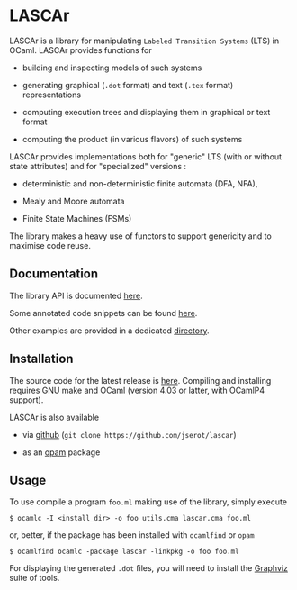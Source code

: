 LASCAr 
======

LASCAr is a library for manipulating `Labeled Transition Systems` (LTS) in OCaml.
LASCAr provides functions for

* building and inspecting models of such systems

* generating graphical (`.dot` format) and text (`.tex` format) representations

* computing execution trees and displaying them in graphical or text format

* computing the product (in various flavors) of such systems

LASCAr provides implementations both for "generic" LTS (with or without state attributes) and for "specialized" versions :

* deterministic and non-deterministic finite automata (DFA, NFA),

* Mealy and Moore automata

* Finite State Machines (FSMs)

The library makes a heavy use of functors to support genericity and to maximise code reuse. 

Documentation
-------------

The library API is documented [here][api].

Some annotated code snippets can be found [here][example-slides].

Other examples are provided in a dedicated [directory][examples].

[api]: http://cloud.ip.univ-bpclermont.fr/~serot/lascar/doc/api/index.html
[example-slides]: http://cloud.ip.univ-bpclermont.fr/~serot/lascar/doc/examples/examples.html
[examples]: https://github.com/jserot/lascar/tree/master/examples

Installation
------------

The source code for the latest release is [here][]. Compiling and installing requires GNU make and
OCaml (version 4.03 or latter, with OCamlP4 support).

[here]: http://cloud.ip.univ-bpclermont.fr/~serot/lascar/src/lascar.tar.gz

LASCAr is also available 

* via [github][] (`git clone https://github.com/jserot/lascar`)

* as an [opam][] package

[github]: https://github.com/jserot/lascar
[opam]: https://opam.ocaml.org/packages/lascar

Usage
-----

To use compile a program `foo.ml` making use of the library, simply execute

    $ ocamlc -I <install_dir> -o foo utils.cma lascar.cma foo.ml
    
or, better, if the package has been installed with `ocamlfind` or `opam` 

    $ ocamlfind ocamlc -package lascar -linkpkg -o foo foo.ml

For displaying the generated `.dot` files, you will need to install the [Graphviz][] suite of tools.

[Graphviz]: http://www.graphviz.org

